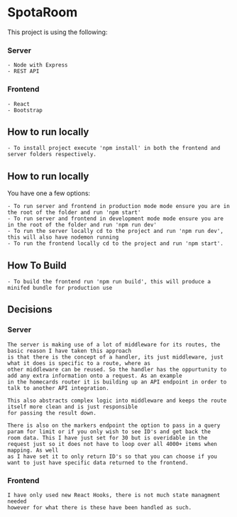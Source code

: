 # SpotaRoom

This project is using the following:

### Server
    - Node with Express
    - REST API

### Frontend
    - React
    - Bootstrap
    
## How to run locally 

    - To install project execute 'npm install' in both the frontend and server folders respectively.
    
## How to run locally

You have one a few options:

    - To run server and frontend in production mode mode ensure you are in the root of the folder and run 'npm start'
    - To run server and frontend in development mode mode ensure you are in the root of the folder and run 'npm run dev' 
    - To run the server locally cd to the project and run 'npm run dev', this will also have nodemon running 
    - To run the frontend locally cd to the project and run 'npm start'.

## How To Build
    
    - To build the frontend run 'npm run build', this will produce a minifed bundle for production use
    
## Decisions

### Server

    The server is making use of a lot of middleware for its routes, the basic reason I have taken this approach
    is that there is the concept of a handler, its just middleware, just what it does is specific to a route, where as 
    other middleware can be reused. So the handler has the oppurtunity to add any extra information onto a request. As an example
    in the homecards router it is building up an API endpoint in order to talk to another API integration.
    
    This also abstracts complex logic into middleware and keeps the route itself more clean and is just responsible
    for passing the result down.

    There is also on the markers endpoint the option to pass in a query param for limit or if you only wish to see ID's and get back the 
    room data. This I have just set for 30 but is overidable in the request just so it does not have to loop over all 4000+ items when mapping. As well
    as I have set it to only return ID's so that you can choose if you want to just have specific data returned to the frontend.
    
### Frontend
    I have only used new React Hooks, there is not much state managment needed
    however for what there is these have been handled as such.